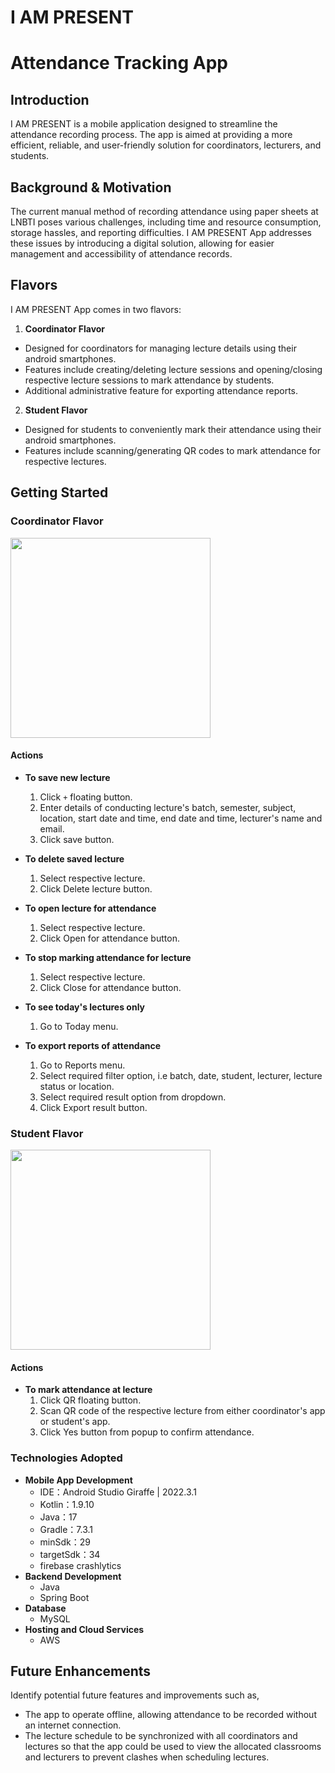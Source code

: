 # I AM PRESENT

# Attendance Tracking App

## Introduction

I AM PRESENT is a mobile application designed to streamline the attendance recording process. The app is aimed at providing a more efficient, reliable, and user-friendly solution for coordinators, lecturers, and students.

## Background & Motivation

The current manual method of recording attendance using paper sheets at LNBTI poses various challenges, including time and resource consumption, storage hassles, and reporting difficulties. I AM PRESENT App addresses these issues by introducing a digital solution, allowing for easier management and accessibility of attendance records.

## Flavors

I AM PRESENT App comes in two flavors:

1. **Coordinator Flavor**
- Designed for coordinators for managing lecture details using their android smartphones.
- Features include creating/deleting lecture sessions and opening/closing respective lecture sessions to mark attendance by students.
- Additional administrative feature for exporting attendance reports.

2. **Student Flavor**
  - Designed for students to conveniently mark their attendance using their android smartphones.
  - Features include scanning/generating QR codes to mark attendance for respective lectures.

## Getting Started

### Coordinator Flavor

  <img src="docs/coordinator-demo.gif" width="320">

#### Actions

- **To save new lecture**
  1. Click `+` floating button.
  2. Enter details of conducting lecture's batch, semester, subject, location, start date and time, end date and time, lecturer's name and email.
  3. Click save button.

- **To delete saved lecture**
  1. Select respective lecture.
  3. Click Delete lecture button.

- **To open lecture for attendance**
  1. Select respective lecture.
  3. Click Open for attendance button. 

- **To stop marking attendance for lecture**
  1. Select respective lecture.
  3. Click Close for attendance button.

- **To see today's lectures only**
  1. Go to Today menu.

- **To export reports of attendance**
  1. Go to Reports menu.
  2. Select required filter option, i.e batch, date, student, lecturer, lecture status or location.
  3. Select required result option from dropdown.
  4. Click Export result button.

### Student Flavor

  <img src="docs/student-demo.gif" width="320">

#### Actions

- **To mark attendance at lecture**
  1. Click QR floating button.
  2. Scan QR code of the respective lecture from either coordinator's app or student's app.
  3. Click Yes button from popup to confirm attendance.

### Technologies Adopted

- **Mobile App Development**
     - IDE：Android Studio Giraffe | 2022.3.1
     - Kotlin：1.9.10
     - Java：17
     - Gradle：7.3.1
     - minSdk：29
     - targetSdk：34
     - firebase crashlytics
- **Backend Development**
    - Java
    - Spring Boot
- **Database**
    - MySQL
- **Hosting and Cloud Services**
    - AWS

## Future Enhancements

Identify potential future features and improvements such as,

- The app to operate offline, allowing attendance to be recorded without an internet connection.
- The lecture schedule to be synchronized with all coordinators and lectures so that the app could be used to view the allocated classrooms and lecturers to prevent clashes when scheduling lectures.


